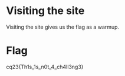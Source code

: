 # Visiting the site

Visiting the site gives us the flag as a warmup.

# Flag
cq23{Th1s_1s_n0t_4_ch4ll3ng3}